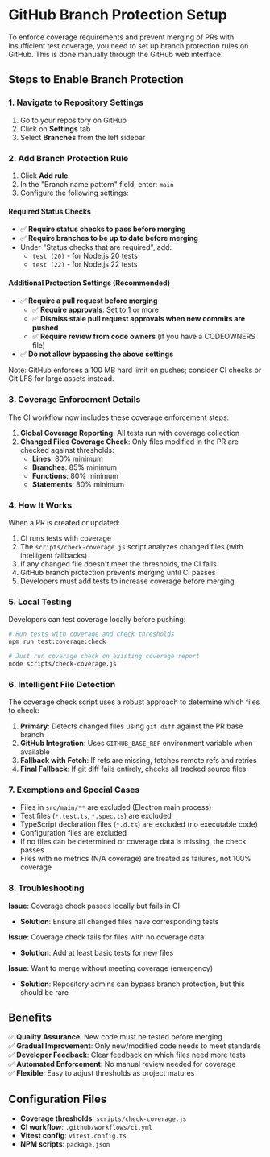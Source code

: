 # GitHub Branch Protection Setup

To enforce coverage requirements and prevent merging of PRs with insufficient test coverage, you need to set up branch protection rules on GitHub. This is done manually through the GitHub web interface.

## Steps to Enable Branch Protection

### 1. Navigate to Repository Settings

1. Go to your repository on GitHub
2. Click on **Settings** tab
3. Select **Branches** from the left sidebar

### 2. Add Branch Protection Rule

1. Click **Add rule**
2. In the "Branch name pattern" field, enter: `main`
3. Configure the following settings:

#### Required Status Checks

- ✅ **Require status checks to pass before merging**
- ✅ **Require branches to be up to date before merging**
- Under "Status checks that are required", add:
  - `test (20)` - for Node.js 20 tests
  - `test (22)` - for Node.js 22 tests

#### Additional Protection Settings (Recommended)

- ✅ **Require a pull request before merging**
  - ✅ **Require approvals**: Set to 1 or more
  - ✅ **Dismiss stale pull request approvals when new commits are pushed**
  - ✅ **Require review from code owners** (if you have a CODEOWNERS file)
- ✅ **Do not allow bypassing the above settings**

Note: GitHub enforces a 100 MB hard limit on pushes; consider CI checks or Git LFS for large assets instead.

### 3. Coverage Enforcement Details

The CI workflow now includes these coverage enforcement steps:

1. **Global Coverage Reporting**: All tests run with coverage collection
2. **Changed Files Coverage Check**: Only files modified in the PR are checked against thresholds:
   - **Lines**: 80% minimum
   - **Branches**: 85% minimum  
   - **Functions**: 80% minimum
   - **Statements**: 80% minimum

### 4. How It Works

When a PR is created or updated:

1. CI runs tests with coverage
2. The `scripts/check-coverage.js` script analyzes changed files (with intelligent fallbacks)
3. If any changed file doesn't meet the thresholds, the CI fails
4. GitHub branch protection prevents merging until CI passes
5. Developers must add tests to increase coverage before merging

### 5. Local Testing

Developers can test coverage locally before pushing:

```bash
# Run tests with coverage and check thresholds
npm run test:coverage:check

# Just run coverage check on existing coverage report
node scripts/check-coverage.js
```

### 6. Intelligent File Detection

The coverage check script uses a robust approach to determine which files to check:

1. **Primary**: Detects changed files using `git diff` against the PR base branch
2. **GitHub Integration**: Uses `GITHUB_BASE_REF` environment variable when available
3. **Fallback with Fetch**: If refs are missing, fetches remote refs and retries
4. **Final Fallback**: If git diff fails entirely, checks all tracked source files

### 7. Exemptions and Special Cases

- Files in `src/main/**` are excluded (Electron main process)
- Test files (`*.test.ts`, `*.spec.ts`) are excluded  
- TypeScript declaration files (`*.d.ts`) are excluded (no executable code)
- Configuration files are excluded
- If no files can be determined or coverage data is missing, the check passes
- Files with no metrics (N/A coverage) are treated as failures, not 100% coverage

### 8. Troubleshooting

**Issue**: Coverage check passes locally but fails in CI

- **Solution**: Ensure all changed files have corresponding tests

**Issue**: Coverage check fails for files with no coverage data

- **Solution**: Add at least basic tests for new files

**Issue**: Want to merge without meeting coverage (emergency)

- **Solution**: Repository admins can bypass branch protection, but this should be rare

## Benefits

✅ **Quality Assurance**: New code must be tested before merging  
✅ **Gradual Improvement**: Only new/modified code needs to meet standards  
✅ **Developer Feedback**: Clear feedback on which files need more tests  
✅ **Automated Enforcement**: No manual review needed for coverage  
✅ **Flexible**: Easy to adjust thresholds as project matures  

## Configuration Files

- **Coverage thresholds**: `scripts/check-coverage.js`
- **CI workflow**: `.github/workflows/ci.yml`
- **Vitest config**: `vitest.config.ts`
- **NPM scripts**: `package.json`
